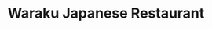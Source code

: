 ---
layout: place
title: Waraku Japanese Restaurant
permalink: /virginia/fairfax/waraku-japanese-restaurant.html
stateAbbr: VA
stateName: Virginia
cityName: Fairfax
seo:
  type: restaurant
  links: >-
    https://order.toasttab.com/online/waraku-japanese-restaurant-9539-braddock-rd
place_id: ChIJh61VM_VNtokR1YXkjBjBMC8
photos:
  - name: >-
      places/ChIJh61VM_VNtokR1YXkjBjBMC8/photos/AeeoHcJ7f1tnXRELb66UoVu3mr8s_ZxEEwNwNvMtnF7kmbLU1Oq3GyT6brl7p2wvODLevGl8DlYgd3Z5_857sBRamhk7wog2osd9CTGQ6Eqv_WIfw-jGR9Moqxgklxs_Zf2IhmJxAPr3Q-3QgMag_pF6BYy1dCmzqGWHtQfe6_WXc8AWxF3gT0tOIq3jHNJ6rP14bd6Ye9gKHTHBr20FA2yEA-KluF7LgRWUIfbvPw6OXXYcD24lrCeCiYNy9ExhUYPSuzwwn18XC0Tx-v3RZpPqgjhMGDPISAmwwPGkuFLl-Dc6KqeRXQDa5dvrR3iJ2fnm62BCth7Zb9rqzoZNSejGUYJq535iCpLZgnOgYU6d0S88VqXMTXnAqGRJAqaSHUBbpxguqfzbnQf8J81V5ctwmexN02Qzrw3MgWIli31xR0xBILM
    widthPx: 4800
    heightPx: 2700
    authorAttributions:
      - displayName: dk kim
        uri: https://maps.google.com/maps/contrib/105602431714332730167
        photoUri: >-
          https://lh3.googleusercontent.com/a/ACg8ocKeh8CkPa06VSvQoyN1lq6yyD38JPl52svgkfUplQ4OBWyLWeE=s100-p-k-no-mo
    flagContentUri: >-
      https://www.google.com/local/imagery/report/?cb_client=maps_api_places.places_api&image_key=!1e10!2sCIHM0ogKEICAgID4tMrlkgE&hl=en-US
    googleMapsUri: >-
      https://www.google.com/maps/place//data=!3m4!1e2!3m2!1sCIHM0ogKEICAgID4tMrlkgE!2e10!4m2!3m1!1s0x89b64df53355ad87:0x2f30c1188ce485d5
  - name: >-
      places/ChIJh61VM_VNtokR1YXkjBjBMC8/photos/AeeoHcKR-wa6tDfiPqasTv_thY_h4QxSVV8Ckxrlk4_VoOIp2xNU8stgnA-19q7kOQla1guwRuez456lIl8tvxIWZujgBIrWIa1q5dWlkke0xDTSOvlYmbaIEDeJNVBV3pNXJHDx7vgM00bmZxNt7BuVqiCphXpHxAQtGVUm1WNtYlmIqEgj5VKkuXv4D8B-NT8cPYhXTBfRsxRQF9iRx0Xp5l-P-mp7YfBGLSG-obT1ctcv9KsEtAUfKEBKsdpwZD5W56DLZhF13z2jBZyywcsqDGxCyEQ8WPBO2yd3M5maaXPIwA
    widthPx: 750
    heightPx: 1000
    authorAttributions:
      - displayName: Waraku Japanese Restaurant
        uri: https://maps.google.com/maps/contrib/103238577157024687211
        photoUri: >-
          https://lh3.googleusercontent.com/a-/ALV-UjXUuQwX-nAXKo_kmp0Sp2rYnk67HMLeEAILXS-0-Q-kNt8iVmg=s100-p-k-no-mo
    flagContentUri: >-
      https://www.google.com/local/imagery/report/?cb_client=maps_api_places.places_api&image_key=!1e10!2sAF1QipM-YBE_YZPiNm_-6B9hQ2T3o1fUPoc38-G787Ts&hl=en-US
    googleMapsUri: >-
      https://www.google.com/maps/place//data=!3m4!1e2!3m2!1sAF1QipM-YBE_YZPiNm_-6B9hQ2T3o1fUPoc38-G787Ts!2e10!4m2!3m1!1s0x89b64df53355ad87:0x2f30c1188ce485d5
  - name: >-
      places/ChIJh61VM_VNtokR1YXkjBjBMC8/photos/AeeoHcJ3J8fllpPyNXv7YREjbKYDK7u5YtZnHsdANUo0xAp_8Dm-wq2eAb-YDsKzkl2Gs0HtADwudrdA2y29a976znUlSaegOOq7E2tbLn5T1Sd76oxWIQw-Z13KaGOpVcJR8SITz_N5Fxfwyie8M3EuXVwJSITWCFvJo9yjvCxxb7Z7BZYME147Oqy-aHmKE9N74XznF72WxgLj3lWEX2muqv9dtQPdN83CbWp9ClmLQRRNjLe0f3U7hlUXH4sAQS4PUxlW5rCnvmF97HwyhpyWWQABLUa__NhbDLJtis7rqnkq1i8_9dXxhZMTM5aYzHRUwuq_9tnbjF4YGnb0ySSvOA_Qtbcia4jMGf4XLuShLsKT4ieTUf4OLUpl6AhPhhxBrf9xpqL9HX7PMNMw009MtXBE2-YfkzR2prI09FLpCcTOGsbR
    widthPx: 3000
    heightPx: 4000
    authorAttributions:
      - displayName: Angela Wilson
        uri: https://maps.google.com/maps/contrib/115780537078977173596
        photoUri: >-
          https://lh3.googleusercontent.com/a-/ALV-UjWWvmfrPva8hezyZc88LJRXGwXEY8F7l3-3KxGZjAzqmcl3e_T5hA=s100-p-k-no-mo
    flagContentUri: >-
      https://www.google.com/local/imagery/report/?cb_client=maps_api_places.places_api&image_key=!1e10!2sCIHM0ogKEICAgICj7oDMmwE&hl=en-US
    googleMapsUri: >-
      https://www.google.com/maps/place//data=!3m4!1e2!3m2!1sCIHM0ogKEICAgICj7oDMmwE!2e10!4m2!3m1!1s0x89b64df53355ad87:0x2f30c1188ce485d5
  - name: >-
      places/ChIJh61VM_VNtokR1YXkjBjBMC8/photos/AeeoHcLP31TbDsHd9FcoT_Wr4s1tzKXc70Tk6xCTGvmxcoUEAMBIGaN1TtSisFxzcq_qjyOcRYmwM-rNN1slY-H-wpeYP7Fgt76A2VxqCW_8-meuvFY84cRRlb7nm1NOHc0lk3EFTmXjxwjZXgaRuwq9BJ88A4DR6O4sKyPsaQ6fTbIbG_NzhJVGu0q5GOriplrAOHowexhx_wkRDiHnr2-9mpCHyhAACCFPKHQc0xrKNZYqlnuz9Ws42y6BecNVCZS9OHk0XMP0HKbi-ILPaa0CHsE7h-X6zx-xzRYN05-tr5HDrPBuWv6WCqnIusfo7XPSaZSCSIA1lwc5ERtT5xQGXAcIPC5AQddt3dsJmNW95GbBHtRPgqC6zVxrKsfBjvKBiUXltk6Ojmp88GdU_Wv7-SSGl_xnUpnTo2rpQKgWx3YY7g
    widthPx: 4000
    heightPx: 3000
    authorAttributions:
      - displayName: Tom Tran
        uri: https://maps.google.com/maps/contrib/103714316498930992553
        photoUri: >-
          https://lh3.googleusercontent.com/a-/ALV-UjVsF_mzp61vbgY3AbN_Y3ImHZ15Pjf8BB1_9pCCGL39kUoyqNfJkg=s100-p-k-no-mo
    flagContentUri: >-
      https://www.google.com/local/imagery/report/?cb_client=maps_api_places.places_api&image_key=!1e10!2sCIHM0ogKEICAgIDBr4mMHQ&hl=en-US
    googleMapsUri: >-
      https://www.google.com/maps/place//data=!3m4!1e2!3m2!1sCIHM0ogKEICAgIDBr4mMHQ!2e10!4m2!3m1!1s0x89b64df53355ad87:0x2f30c1188ce485d5
  - name: >-
      places/ChIJh61VM_VNtokR1YXkjBjBMC8/photos/AeeoHcItC3o6idfGxkTYn2uV1uBentwPHNn2czmqHZqqc5OW8kw03SsLnaAFHzthiEHTOc4fwccuFfyHm9DUSAnqzVn_P7CpfvqGj1B_xz29nQYJ8l_PWaiWK-2rHzlzyFA-iCJTbIHfyiSSvArIXgr-5IF4rxYfXZE7E-b4kyp4astmhK4m3tlMdaXspvasuWx7i5C6iKKFAMV9eND1QlX8NVC_x52CIAqx50BwL0k7mYAQvLlP9j6acH2Y8RlGx4vnr5vnehVX_n9WH943Y9IO7BTiG8OTOIIsZuXxHrm_Ja93t1543yBjiND2VMRRthMvaoHqcKCN6xvaryQ9E3X0-TmQg-DoiOHrhYN8YiFwOjXTywbHfcTIPA4tpSJFvZp7YJFY6i2hIH0nGz-Bjd5IRhWnvNXoK7P_4Ui9MfIhw1Y
    widthPx: 2048
    heightPx: 1638
    authorAttributions:
      - displayName: Igor at SKVLTD MEDIA
        uri: https://maps.google.com/maps/contrib/109613233567053007629
        photoUri: >-
          https://lh3.googleusercontent.com/a/ACg8ocJ0FVF48lhAO6r6ooOSoIpPyNCNQJgeuK4alW4mpbQxZYe0m15s=s100-p-k-no-mo
    flagContentUri: >-
      https://www.google.com/local/imagery/report/?cb_client=maps_api_places.places_api&image_key=!1e10!2sCIHM0ogKEICAgICk9MHFBg&hl=en-US
    googleMapsUri: >-
      https://www.google.com/maps/place//data=!3m4!1e2!3m2!1sCIHM0ogKEICAgICk9MHFBg!2e10!4m2!3m1!1s0x89b64df53355ad87:0x2f30c1188ce485d5
  - name: >-
      places/ChIJh61VM_VNtokR1YXkjBjBMC8/photos/AeeoHcLuIELGwg8u1fMN8XqBWhadWBbySg56mPiBczQoDgxU4cWUr_iBL86w9PeoHGQJr3KtaGIpKfBP5yMcAzN4Si6vZYGXF0YCo8VmAwZiAlda0IYA7WsJCmsQKTiHHnveick8lAKjLlP9HElCYUK4GcLEW6ONjKs88iVRRT92Y-bbvBBeDHn2OlHFVw5nEP_4YZ5QqsCT_P0nsVAoBu7PebskhPSYV7yiGQ20EqCrgwX4Y-Bq6n5srvRDRgyjcPkCCF6dTnLYO4DFPudcZ-JMMT0JUmL8S9WQ1cR6JL3ZQpak8_lRRF1hddBcm-9vfgF-fCXMGX6SQhvJd_ZfWtSmyZ__X7t-siOYFoqKYX2CClwPNoMYYF6_ncpbG5eXJbccZoUuGqdqPav-8cDCzUm7LgbvtYe4VNpkdcSVg8UOgRBtUQ
    widthPx: 4032
    heightPx: 2268
    authorAttributions:
      - displayName: Ron
        uri: https://maps.google.com/maps/contrib/108949704972284911318
        photoUri: >-
          https://lh3.googleusercontent.com/a-/ALV-UjXz8WO15LdmnyjXGAIRuitxIQPxx7CbTB9gQaEJ9a5Lc_4yhO-bhA=s100-p-k-no-mo
    flagContentUri: >-
      https://www.google.com/local/imagery/report/?cb_client=maps_api_places.places_api&image_key=!1e10!2sCIHM0ogKEICAgID64pyYcg&hl=en-US
    googleMapsUri: >-
      https://www.google.com/maps/place//data=!3m4!1e2!3m2!1sCIHM0ogKEICAgID64pyYcg!2e10!4m2!3m1!1s0x89b64df53355ad87:0x2f30c1188ce485d5
  - name: >-
      places/ChIJh61VM_VNtokR1YXkjBjBMC8/photos/AeeoHcJkBJPp40HSp-LxmhK7ua9-089n45ZZRxa5oJYRAQUn1SjLpopqlMtdo9aQPIn64Y9CFONeTeU31EB8bE5hdyebki9d-kGP20x4SI1bP2KeXqJZ0FQXys2nVe7Y3PSNWQG85m-UZKZdG6_Fc8NRnVzyDFJ9prYDeu8nxDhGqkofiMrDokg7hT-pz8beDxuH-jJ6ZzpjPpTZ5YztaG-OSyaogVjnz2hL9sJHrQ9L_hrE-pHC7hIJgeJd_A0N-HtlXrPL-1Sts7vHDexZBa8E4L3L9NkBFFfxc5eyhE6ZlI5P_3KQp1mLt_nyGBN_L2yJgCcmlcYajncKO-236HOhfyw7AWqbuiGdCFCbiEAyNbxDJWu72wSkLcGdbiedDdtZD6jm1EKN6iZOCRkv8aznFmM0Upn2IQqBK8-9nnyBP6j6aode
    widthPx: 3024
    heightPx: 4032
    authorAttributions:
      - displayName: Lauren “LaurenLalalalallalala” Lin
        uri: https://maps.google.com/maps/contrib/105660906196568387386
        photoUri: >-
          https://lh3.googleusercontent.com/a-/ALV-UjVxS4kopXvyn5Epevo9DNr9E-7_56QyGrD8N3qgQKdhqR-VRttf=s100-p-k-no-mo
    flagContentUri: >-
      https://www.google.com/local/imagery/report/?cb_client=maps_api_places.places_api&image_key=!1e10!2sCIHM0ogKEICAgIChneH35gE&hl=en-US
    googleMapsUri: >-
      https://www.google.com/maps/place//data=!3m4!1e2!3m2!1sCIHM0ogKEICAgIChneH35gE!2e10!4m2!3m1!1s0x89b64df53355ad87:0x2f30c1188ce485d5
  - name: >-
      places/ChIJh61VM_VNtokR1YXkjBjBMC8/photos/AeeoHcKT8PKNiRzMZWwhP3-4w__66WFAPMKk9FFfjaICB9Josr7gUQpwjb-v_TWx97fOxZj1wGZomeolZ1uR3L8X-OwescEJMiOXvIb5dU_Tl4OmicZFbr8Vw5Qa6sR_FBO73vyCdPFekzhAdUKrYCIDJOuPe1H8R2joxw49ZcTQoVWEVHFAA--TdmEM1EOX4GjAtBfovjO0CDjuRKdkuOiVL7bwgggf78ZR3mZxh6VIU_wSKuOyJj59Ge9RQMltJxcUXYAflpGmrhInJe0dYIOlwvnVqLqK48Bvh5b_6_QpoD1VO5RZTxAgjV_mOaX512FaeptcrbYK0gW26LvRBEA_zdzYMoJ4PH8N5mfIRAfjXgUQbhHGTPy6xyqKOuiCmz5k2-ZP0jd2y33B8GHILHFWkFthUNHZf4NXknC0tDzgrvuJ3rLY
    widthPx: 2048
    heightPx: 1638
    authorAttributions:
      - displayName: Igor at SKVLTD MEDIA
        uri: https://maps.google.com/maps/contrib/109613233567053007629
        photoUri: >-
          https://lh3.googleusercontent.com/a/ACg8ocJ0FVF48lhAO6r6ooOSoIpPyNCNQJgeuK4alW4mpbQxZYe0m15s=s100-p-k-no-mo
    flagContentUri: >-
      https://www.google.com/local/imagery/report/?cb_client=maps_api_places.places_api&image_key=!1e10!2sCIHM0ogKEICAgICk9L782wE&hl=en-US
    googleMapsUri: >-
      https://www.google.com/maps/place//data=!3m4!1e2!3m2!1sCIHM0ogKEICAgICk9L782wE!2e10!4m2!3m1!1s0x89b64df53355ad87:0x2f30c1188ce485d5
  - name: >-
      places/ChIJh61VM_VNtokR1YXkjBjBMC8/photos/AeeoHcIlSA7U30YKEN2d2YfgXI90sHSsBcFdH2aj3M4VHUDTHPJDo16bA09iwn10lFIg5dl2omfT1L1CUxrCkVTCLnfZhcw8iHlw19PIRWI2ykpkfi_mjhGwIR0JFz8afkpNtQP_JRODZ2DBpsOWViWo8yBdNdMBjxZuosjw1Nvk43IXr9dlQAJ5QY48jIsl43I4eXMWNNUhpk1fy3wTN5XQk1k8xuaLLnGXIPrHSFDnfLeaMH7k2eik78dm2tpBLXZKQUQ_tjBYsqFGJnR85mP0G8nfJLJLfN-lW27kaeU8SIZkJdJ-3GagdlpkrGKVeo_Xw4ZiqEgKdUk_pjhuED5KxLRiAKLRO2vaZ6sb-40CkKFwlFUnCESy2WO7cqr5I6Z_SrOYKJiJGBtcEcsWrFxDxxK_EBXxK7xIt42JGMrldUrAIQ
    widthPx: 3024
    heightPx: 4032
    authorAttributions:
      - displayName: Julie Kim
        uri: https://maps.google.com/maps/contrib/108821758476009674664
        photoUri: >-
          https://lh3.googleusercontent.com/a-/ALV-UjVCBGwp75oVvggQhfTzYLvSxpJarU2ausEohFjvYCwFRD5Ed-l-=s100-p-k-no-mo
    flagContentUri: >-
      https://www.google.com/local/imagery/report/?cb_client=maps_api_places.places_api&image_key=!1e10!2sCIHM0ogKEICAgICJ3u-VfA&hl=en-US
    googleMapsUri: >-
      https://www.google.com/maps/place//data=!3m4!1e2!3m2!1sCIHM0ogKEICAgICJ3u-VfA!2e10!4m2!3m1!1s0x89b64df53355ad87:0x2f30c1188ce485d5
  - name: >-
      places/ChIJh61VM_VNtokR1YXkjBjBMC8/photos/AeeoHcJ2c3RrkAt-roqyWt8mBl2ejK43EOyVS1bRso31lrjr9JWQERWxZDO7urIvN4Idu1i57PQ1fQ0TjUSWmuwIL-hKnshwkJYt4X1hlCTnJKZi4KYanaDS1Py372jAlLtGPUlrqfUSP4B1Hdrr8LhJUgMK7i1-812i2iqEUcLH91IkzIY3cwS30YmHlWFLU8onsJIoHWDf9yFWrxVxHdkiOPv_hU7nWsKjiF6J85e7pHcqczCys3uEhagnwo9pOFLqfVAgCuINc8PeWvcKUCJ-pmHrPATnoAY5C3CabE8vVXRXDBjl-VD04ElbTHug_ug4vqmJyEfN6J_N0AT-g_c3nHgOaOvOfzqlQRNrGV4UXOt5Xdj1oYlGFjOzfLDY2UNBXQcn9apiPy5VNsoCORSTN19PmpDmaapyEK1fQu2j6WQq2XsK
    widthPx: 4080
    heightPx: 3060
    authorAttributions:
      - displayName: Richard Taber
        uri: https://maps.google.com/maps/contrib/101052855075150049242
        photoUri: >-
          https://lh3.googleusercontent.com/a-/ALV-UjVlhLMtPCUF2FZ5OBzgVtU_Z-OQSkM09Hp1F4KGcr092iA40cFT=s100-p-k-no-mo
    flagContentUri: >-
      https://www.google.com/local/imagery/report/?cb_client=maps_api_places.places_api&image_key=!1e10!2sCIHM0ogKEICAgICZwbj7_AE&hl=en-US
    googleMapsUri: >-
      https://www.google.com/maps/place//data=!3m4!1e2!3m2!1sCIHM0ogKEICAgICZwbj7_AE!2e10!4m2!3m1!1s0x89b64df53355ad87:0x2f30c1188ce485d5
address: 9539 Braddock Rd, Fairfax, VA 22032, USA
street: 9539 Braddock Rd
city: Fairfax
state: VA
zip: '22032'
country: USA
neighborhood: null
latitude: '38.816932'
longitude: '-77.276127'
accessibility_options:
  wheelchairAccessibleParking: true
  wheelchairAccessibleEntrance: true
  wheelchairAccessibleRestroom: true
  wheelchairAccessibleSeating: true
business_status: OPERATIONAL
name: Waraku Japanese Restaurant
google_maps_links:
  directionsUri: >-
    https://www.google.com/maps/dir//''/data=!4m7!4m6!1m1!4e2!1m2!1m1!1s0x89b64df53355ad87:0x2f30c1188ce485d5!3e0
  placeUri: https://maps.google.com/?cid=3400430029851887061
  writeAReviewUri: >-
    https://www.google.com/maps/place//data=!4m3!3m2!1s0x89b64df53355ad87:0x2f30c1188ce485d5!12e1
  reviewsUri: >-
    https://www.google.com/maps/place//data=!4m4!3m3!1s0x89b64df53355ad87:0x2f30c1188ce485d5!9m1!1b1
  photosUri: >-
    https://www.google.com/maps/place//data=!4m3!3m2!1s0x89b64df53355ad87:0x2f30c1188ce485d5!10e5
primary_type: Sushi Restaurant
opening_hours:
  regular: null
  current: null
secondary_opening_hours:
  regular:
    weekdayDescriptions: null
    type: null
  current:
    weekdayDescriptions: null
    type: null
phone: (703) 323-3665
price_level: PRICE_LEVEL_MODERATE
price_range: $20 &ndash; $30
rating: '4.1'
rating_count: 0
website: https://order.toasttab.com/online/waraku-japanese-restaurant-9539-braddock-rd
description: >-
  Explore Waraku Japanese Restaurant$$$Waraku Japanese Restaurant in Fairfax,
  VA, offers a casual dining experience with a focus on authentic Japanese
  flavors, featuring fresh sushi rolls and hearty ramen dishes that appeal to
  those seeking quality sushi options nearby. The restaurant boasts a modern yet
  rustic ambiance, complemented by a selection of sake and shochu to enhance
  your meal, making it a go-to spot for flavorful Japanese cuisine in a
  welcoming setting. Accessibility features like wheelchair-friendly parking and
  entrances add to its appeal for all visitors, ensuring everyone can enjoy the
  diverse menu without hassle. With options for takeout and dine-in, it's an
  ideal choice for those exploring sushi restaurants in the area, providing a
  balance of tradition and convenience.
generative_summary: >-
  Explore Waraku Japanese Restaurant$$$Waraku Japanese Restaurant in Fairfax,
  VA, offers a casual dining experience with a focus on authentic Japanese
  flavors, featuring fresh sushi rolls and hearty ramen dishes that appeal to
  those seeking quality sushi options nearby. The restaurant boasts a modern yet
  rustic ambiance, complemented by a selection of sake and shochu to enhance
  your meal, making it a go-to spot for flavorful Japanese cuisine in a
  welcoming setting. Accessibility features like wheelchair-friendly parking and
  entrances add to its appeal for all visitors, ensuring everyone can enjoy the
  diverse menu without hassle. With options for takeout and dine-in, it's an
  ideal choice for those exploring sushi restaurants in the area, providing a
  balance of tradition and convenience.
generative_disclosure: Summarized by AI using the Grok-3-Mini model.
reviews:
  - name: >-
      places/ChIJh61VM_VNtokR1YXkjBjBMC8/reviews/ChdDSUhNMG9nS0VJQ0FnSUN2OHIzRzJ3RRAB
    relativePublishTimeDescription: 4 months ago
    rating: 5
    text:
      text: >-
        My literal go to sushi spot EVERY TIME. They’ve always had the best
        quality🩷 My entire family has ordered from here for different occasions
        and picked up amazing food.


        After reading another review, from my personal case, they staple the
        bags to make sure nothing falls otw home, and I’ve never missed a
        soup/salad on the side!
      languageCode: en
    originalText:
      text: >-
        My literal go to sushi spot EVERY TIME. They’ve always had the best
        quality🩷 My entire family has ordered from here for different occasions
        and picked up amazing food.


        After reading another review, from my personal case, they staple the
        bags to make sure nothing falls otw home, and I’ve never missed a
        soup/salad on the side!
      languageCode: en
    authorAttribution:
      displayName: 小张同学
      uri: https://www.google.com/maps/contrib/112758911113653200694/reviews
      photoUri: >-
        https://lh3.googleusercontent.com/a-/ALV-UjUQBDxHFYf8C6pC9pSQCsNl3mkq3Q3AAstH_1hfHzoors5kKO71IQ=s128-c0x00000000-cc-rp-mo
    publishTime: '2024-12-09T19:19:27.766912Z'
    flagContentUri: >-
      https://www.google.com/local/review/rap/report?postId=ChdDSUhNMG9nS0VJQ0FnSUN2OHIzRzJ3RRAB&d=17924085&t=1
    googleMapsUri: >-
      https://www.google.com/maps/reviews/data=!4m6!14m5!1m4!2m3!1sChdDSUhNMG9nS0VJQ0FnSUN2OHIzRzJ3RRAB!2m1!1s0x89b64df53355ad87:0x2f30c1188ce485d5
  - name: >-
      places/ChIJh61VM_VNtokR1YXkjBjBMC8/reviews/ChdDSUhNMG9nS0VJQ0FnTURJOUtyWnhnRRAB
    relativePublishTimeDescription: in the last week
    rating: 5
    text:
      text: >-
        Our favorite sushi place.


        CONTEXT:


        We live close to Waraku and have ordered takeout from here at least six
        times a year since they opened. For comparison, we also occasionally get
        sushi from other local places (Ariake on 236 and Blue Ocean), dining in.


        PRICE/VALUE:


        We order by phone, always getting the 3-roll lunch special, and pick up
        in store. Doing it this way, three generous rolls, a pint of miso soup
        and a small salad run $17 per person, which is a screaming deal in the
        DMV. Waraku also has run a fantastic gift card deal in the past where
        you buy one card for $300 and get a second $300 card for free! We are a
        large family so we took advantage of this and used up the balance over
        the course of one year. [I have noticed that a lot of the negative
        reviews complaining about value for price are from people who ordered
        through a meal delivery service, which jacks up the prices considerably.
        So take that into account.]


        QUALITY:


        The fish is always fresh. The ratio of filling to rice is large. The
        fish won't always be a single cut of tuna or salmon, but for the price I
        think that's totally reasonable. In the easily 20+ times we have ordered
        from Waraku, we have never had a bad experience.


        ATMOSPHERE:


        Some reviewers have noted that the in-restaurant experience isn't the
        best. We've only eaten in store once, and it's true that it's not as
        upscale an experience as we get at Ariake or Blue Ocean ... but the
        price is correspondingly lower so we appreciate it. I'd rather continue
        to get affordable takeout from Waraku than see its dining room upgraded.


        BOTTOM LINE:

        100% recommend for takeout. Call them and order over the phone for the
        best price (the online services tack on fees even if you pick up
        yourself).
      languageCode: en
    originalText:
      text: >-
        Our favorite sushi place.


        CONTEXT:


        We live close to Waraku and have ordered takeout from here at least six
        times a year since they opened. For comparison, we also occasionally get
        sushi from other local places (Ariake on 236 and Blue Ocean), dining in.


        PRICE/VALUE:


        We order by phone, always getting the 3-roll lunch special, and pick up
        in store. Doing it this way, three generous rolls, a pint of miso soup
        and a small salad run $17 per person, which is a screaming deal in the
        DMV. Waraku also has run a fantastic gift card deal in the past where
        you buy one card for $300 and get a second $300 card for free! We are a
        large family so we took advantage of this and used up the balance over
        the course of one year. [I have noticed that a lot of the negative
        reviews complaining about value for price are from people who ordered
        through a meal delivery service, which jacks up the prices considerably.
        So take that into account.]


        QUALITY:


        The fish is always fresh. The ratio of filling to rice is large. The
        fish won't always be a single cut of tuna or salmon, but for the price I
        think that's totally reasonable. In the easily 20+ times we have ordered
        from Waraku, we have never had a bad experience.


        ATMOSPHERE:


        Some reviewers have noted that the in-restaurant experience isn't the
        best. We've only eaten in store once, and it's true that it's not as
        upscale an experience as we get at Ariake or Blue Ocean ... but the
        price is correspondingly lower so we appreciate it. I'd rather continue
        to get affordable takeout from Waraku than see its dining room upgraded.


        BOTTOM LINE:

        100% recommend for takeout. Call them and order over the phone for the
        best price (the online services tack on fees even if you pick up
        yourself).
      languageCode: en
    authorAttribution:
      displayName: Masha R
      uri: https://www.google.com/maps/contrib/110181447330153263898/reviews
      photoUri: >-
        https://lh3.googleusercontent.com/a/ACg8ocLpSmGSfSx9wC6sc8CTBv8NcH1D9QTqdikDEvZpAVpIWouK8w=s128-c0x00000000-cc-rp-mo
    publishTime: '2025-04-07T16:39:39.958282Z'
    flagContentUri: >-
      https://www.google.com/local/review/rap/report?postId=ChdDSUhNMG9nS0VJQ0FnTURJOUtyWnhnRRAB&d=17924085&t=1
    googleMapsUri: >-
      https://www.google.com/maps/reviews/data=!4m6!14m5!1m4!2m3!1sChdDSUhNMG9nS0VJQ0FnTURJOUtyWnhnRRAB!2m1!1s0x89b64df53355ad87:0x2f30c1188ce485d5
  - name: >-
      places/ChIJh61VM_VNtokR1YXkjBjBMC8/reviews/ChdDSUhNMG9nS0VJQ0FnSUQ3dThUUDJ3RRAB
    relativePublishTimeDescription: 7 months ago
    rating: 1
    text:
      text: >-
        Worst fried rice I have ever ordered. Ordered the pineapple chicken
        fried rice and not a single piece of pineapple was found. Also, the
        chicken looked like it was boiled (pale) and overall it was bland to
        boot. I ended up heating up the wok and fixing it myself.


        Do yourself a favor and order something else…
      languageCode: en
    originalText:
      text: >-
        Worst fried rice I have ever ordered. Ordered the pineapple chicken
        fried rice and not a single piece of pineapple was found. Also, the
        chicken looked like it was boiled (pale) and overall it was bland to
        boot. I ended up heating up the wok and fixing it myself.


        Do yourself a favor and order something else…
      languageCode: en
    authorAttribution:
      displayName: Xavier Pena
      uri: https://www.google.com/maps/contrib/115196505096952349142/reviews
      photoUri: >-
        https://lh3.googleusercontent.com/a/ACg8ocJP7uOYcCsQjOatLzsf1tvBfGeLwjdSoB2h9-sGtlcPeiuYGg=s128-c0x00000000-cc-rp-mo
    publishTime: '2024-08-28T23:17:31.201661Z'
    flagContentUri: >-
      https://www.google.com/local/review/rap/report?postId=ChdDSUhNMG9nS0VJQ0FnSUQ3dThUUDJ3RRAB&d=17924085&t=1
    googleMapsUri: >-
      https://www.google.com/maps/reviews/data=!4m6!14m5!1m4!2m3!1sChdDSUhNMG9nS0VJQ0FnSUQ3dThUUDJ3RRAB!2m1!1s0x89b64df53355ad87:0x2f30c1188ce485d5
  - name: >-
      places/ChIJh61VM_VNtokR1YXkjBjBMC8/reviews/ChdDSUhNMG9nS0VJQ0FnSUR2cHBfTS13RRAB
    relativePublishTimeDescription: 3 months ago
    rating: 5
    text:
      text: >-
        Food is top notch compared to other sushi spots in NOVA or DC. They have
        authentic sushi rolls that aren’t overloaded on rice, good ginger, and
        less sodium soy sauce comes with takeout which is rare. Highly recommend
        the fried rice, comes with plenty of meat. Has been one of the best
        takeout Japanese we’ve had in a while.
      languageCode: en
    originalText:
      text: >-
        Food is top notch compared to other sushi spots in NOVA or DC. They have
        authentic sushi rolls that aren’t overloaded on rice, good ginger, and
        less sodium soy sauce comes with takeout which is rare. Highly recommend
        the fried rice, comes with plenty of meat. Has been one of the best
        takeout Japanese we’ve had in a while.
      languageCode: en
    authorAttribution:
      displayName: Luke
      uri: https://www.google.com/maps/contrib/118317395121081582590/reviews
      photoUri: >-
        https://lh3.googleusercontent.com/a-/ALV-UjW0wSqbbZ7f0rDZuSIKub-8DHM7dGyXeovIGrLe5G2MFNycxB8=s128-c0x00000000-cc-rp-mo
    publishTime: '2024-12-20T04:35:16.964667Z'
    flagContentUri: >-
      https://www.google.com/local/review/rap/report?postId=ChdDSUhNMG9nS0VJQ0FnSUR2cHBfTS13RRAB&d=17924085&t=1
    googleMapsUri: >-
      https://www.google.com/maps/reviews/data=!4m6!14m5!1m4!2m3!1sChdDSUhNMG9nS0VJQ0FnSUR2cHBfTS13RRAB!2m1!1s0x89b64df53355ad87:0x2f30c1188ce485d5
  - name: >-
      places/ChIJh61VM_VNtokR1YXkjBjBMC8/reviews/ChdDSUhNMG9nS0VJQ0FnSURQelBMQW9RRRAB
    relativePublishTimeDescription: 4 months ago
    rating: 3
    text:
      text: >-
        Check your order they will omit soup n salad if you don't ask them if
        they've included it. They staple the bag so you can't look inside to
        confirm. And the manager is fairly grumpy/moody when you come to get
        your order. Sushi chef very pleasant and makes great rolls. They just
        don't give you what you've paid for.
      languageCode: en
    originalText:
      text: >-
        Check your order they will omit soup n salad if you don't ask them if
        they've included it. They staple the bag so you can't look inside to
        confirm. And the manager is fairly grumpy/moody when you come to get
        your order. Sushi chef very pleasant and makes great rolls. They just
        don't give you what you've paid for.
      languageCode: en
    authorAttribution:
      displayName: Paul M
      uri: https://www.google.com/maps/contrib/103423951406752085809/reviews
      photoUri: >-
        https://lh3.googleusercontent.com/a-/ALV-UjU10qIwfmex2q5jYqgZT_2B0DnQPI9dOPrG_IsUaF-ibWmnMuwHVA=s128-c0x00000000-cc-rp-mo-ba4
    publishTime: '2024-11-29T19:05:49.392821Z'
    flagContentUri: >-
      https://www.google.com/local/review/rap/report?postId=ChdDSUhNMG9nS0VJQ0FnSURQelBMQW9RRRAB&d=17924085&t=1
    googleMapsUri: >-
      https://www.google.com/maps/reviews/data=!4m6!14m5!1m4!2m3!1sChdDSUhNMG9nS0VJQ0FnSURQelBMQW9RRRAB!2m1!1s0x89b64df53355ad87:0x2f30c1188ce485d5
review_summary: >-
  Insights from Customer Feedback$$$Visitors often rave about the fresh and
  authentic sushi rolls at this spot, highlighting how the generous portions and
  reasonable prices make it a solid pick for affordable lunches or takeout
  meals. Many appreciate the flavorful fried rice packed with plenty of meat,
  along with details like good ginger that add a nice touch to the overall
  experience. While a few mentions note occasional issues with orders, like
  missing sides, the general consensus leans positive, emphasizing reliable
  quality and value that keeps folks coming back. Overall, it's a great option
  for anyone hunting for top-rated sushi nearby, offering a straightforward and
  satisfying vibe that honestly delivers on everyday dining needs.
review_disclosure: Summarized by AI using the Grok-3-Mini model.
parking_options:
  freeParkingLot: true
  freeStreetParking: true
  valetParking: false
payment_options:
  acceptsCreditCards: true
  acceptsDebitCards: true
  acceptsCashOnly: false
  acceptsNfc: true
allow_dogs: null
curbside_pickup: null
delivery: true
dine_in: true
good_for_children: true
good_for_groups: true
good_for_sports: false
live_music: false
menu_for_children: null
outdoor_seating: false
reservable: true
restroom: true
serves_beer: true
serves_breakfast: false
serves_brunch: false
serves_cocktails: null
serves_coffee: null
serves_dinner: true
serves_dessert: true
serves_lunch: true
serves_vegetarian_food: true
serves_wine: true
takeout: true
update_category: pro
places_description: >-
  A menu of ramen & small plates Japanese fare in a modern, rustic setting with
  a sake & shochu menu.

---